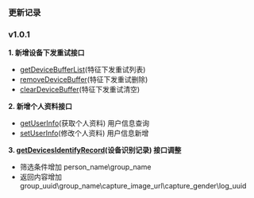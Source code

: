 ### 更新记录
### v1.0.1
**1. 新增设备下发重试接口**
- 	[getDeviceBufferList](https://www.showdoc.cc/279122901705252?page_id=1833888534974756 "getDeviceBufferList")(特征下发重试列表)
- 	[removeDeviceBuffer](https://www.showdoc.cc/279122901705252?page_id=1833903750234929 "removeDeviceBuffer")(特征下发重试删除)
- 	[clearDeviceBuffer](https://www.showdoc.cc/279122901705252?page_id=1833921791438017 "clearDeviceBuffer")(特征下发重试清空)
	
**2. 新增个人资料接口**
- 	[getUserInfo](https://www.showdoc.cc/279122901705252?page_id=1852511316678554 "getUserInfo")(获取个人资料) 用户信息查询
- 	[setUserInfo](https://www.showdoc.cc/279122901705252?page_id=1852366686117136 "setUserInfo")(修改个人资料) 用户信息新增 
	

**3. [getDevicesIdentifyRecord](https://www.showdoc.cc/279122901705252?page_id=1600497905135116 "getDevicesIdentifyRecord")(设备识别记录) 接口调整**
- 	 筛选条件增加 person_name\group_name
-    返回内容增加 group_uuid\group_name\capture_image_url\capture_gender\log_uuid

